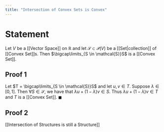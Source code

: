 ```yaml
---
title: "Intersection of Convex Sets is Convex"
---
```


# Statement
Let $V$  be a [[Vector Space]] on $\mathbb{R}$ and let $\mathcal{S} \subset \mathcal{P}(V)$ be a [[Set|collection]] of [[Convex Set]]s. Then $\bigcap\limits_{S \in \mathcal{S}}S$ is a [[Convex Set]].

## Proof 1
Let $T = \bigcap\limits_{S \in \mathcal{S}}S$ and let $u, v \in T$. Suppose $\lambda \in [0,1]$. Then $\forall S \in \mathcal{S}$, we have that $\lambda u + (1 - \lambda) v \in S$. Thus $\lambda u + (1 - \lambda) v \in T$ and $T$ is a [[Convex Set]]. $\blacksquare$

## Proof 2
[[Intersection of Structures is still a Structure]]